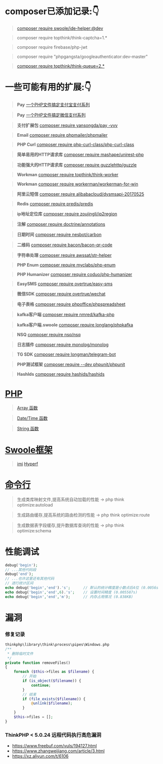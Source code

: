 # composer已添加记录:👇

> [composer require swoole/ide-helper:@dev](https://www.cnblogs.com/houdj/p/7730147.html)

> composer require topthink/think-captcha=1.*

> composer require firebase/php-jwt

> composer require "phpgangsta/googleauthenticator:dev-master"

> [composer require topthink/think-queue=2.*](https://www.cnblogs.com/gyfluck/p/14024580.html)

# 一些可能有用的扩展:👇

> **Pay** [一个PHP文件搞定支付宝支付系列](https://github.com/dedemao/alipay)

> **Pay** [一个PHP文件搞定微信支付系列](https://github.com/dedemao/weixinPay)

> **支付扩展包** [composer require yansongda/pay -vvv](https://github.com/yansongda/pay)

> **Email** [composer require phpmailer/phpmailer](https://packagist.org/packages/phpmailer/phpmailer)

> **PHP Curl** [composer require php-curl-class/php-curl-class](https://github.com/php-curl-class/php-curl-class)

> **简单易用的HTTP请求库** [composer require mashape/unirest-php](https://github.com/Kong/unirest-php)

> **功能强大的HTTP请求库** [composer require guzzlehttp/guzzle](https://blog.csdn.net/weixin_43967933/article/details/89094935)

> **Workman** [composer require topthink/think-worker](https://www.kancloud.cn/manual/thinkphp5/235128)

> **Workman** [composer require workerman/workerman-for-win](http://doc.workerman.net/install/install.html)

> **阿里云短信** [composer require alibabacloud/dysmsapi-20170525](https://help.aliyun.com/document_detail/215762.html?spm=a2c4g.11186623.6.661.8bdb40cdR45lKi)

> **Redis** [composer require predis/predis](http://packagist.p2hp.com/packages/predis/predis)

> **ip地址定位库** [composer require zoujingli/ip2region](https://github.com/zoujingli/ip2region)

> **注解** [composer require doctrine/annotations](https://hyperf.wiki/2.1/#/zh-cn/annotation)

> **日期时间** [composer require nesbot/carbon](https://www.cnblogs.com/qinsilandiao/p/10871551.html)

> **二维码** [composer require bacon/bacon-qr-code](https://github.com/Bacon/BaconQrCode)

> **字符串处理** [composer require awssat/str-helper](https://github.com/awssat/str-helper)

> **PHP Enum** [composer require myclabs/php-enum](https://github.com/myclabs/php-enum)

> **PHP Humanizer** [composer require coduo/php-humanizer](https://github.com/coduo/php-humanizer)

> **EasySMS** [composer require overtrue/easy-sms](https://github.com/overtrue/easy-sms)

> **微信SDK** [composer require overtrue/wechat](https://github.com/overtrue/wechat)

> **电子表格** [composer require phpoffice/phpspreadsheet](https://github.com/phpoffice/phpspreadsheet)

> **kafka客户端** [composer require nmred/kafka-php](https://github.com/weiboad/kafka-php)

> **kafka客户端.swoole** [composer require longlang/phpkafka](https://github.com/swoole/phpkafka)

> **NSQ** [composer require nsq/nsq](https://github.com/nsqphp/nsqphp)

> **日志插件** [composer require monolog/monolog](https://www.cnblogs.com/jiqing9006/p/9233417.html)

> **TG SDK** [composer require longman/telegram-bot](https://github.com/php-telegram-bot/core)

> **PHP测试框架** [composer require --dev phpunit/phpunit](http://www.phpunit.cn/)

> **HashIds** [composer require hashids/hashids](http://packagist.p2hp.com/packages/hashids/hashids)


# [PHP](https://www.runoob.com/php/php-tutorial.html)

> [Array 函数](https://www.runoob.com/php/php-ref-array.html)

> [Date/Time 函数](https://www.runoob.com/php/php-ref-date.html)

> [String 函数](https://www.runoob.com/php/php-ref-string.html)

# [Swoole框架](https://www.swoole.com/)

> [imi](https://www.imiphp.com/)
> [Hyperf](https://www.hyperf.io/)

# [命令行](https://www.kancloud.cn/manual/thinkphp5/122951)

> 生成类库映射文件,提高系统自动加载的性能   -> php think optimize:autoload

> 生成路由缓存,提高系统的路由检测的性能     -> php think optimize:route

> 生成数据表字段缓存,提升数据库查询的性能   -> php think optimize:schema

# 性能调试

```php
debug('begin');
// ...其他代码段
debug('end');
// ...也许这里还有其他代码
// 进行统计区间
echo debug('begin','end').'s';      // 默认的统计精度是小数点后4位 (0.0056s)
echo debug('begin','end',6).'s';    // 设置时间精度 (0.005587s)
echo debug('begin','end','m');      // 内存占用情况 (0.838KB)
```

# 漏洞
### 修复记录
```php
thinkphp\library\think\process\pipes\Windows.php
/**
 * 删除临时文件
 */
private function removeFiles()
{
    foreach ($this->files as $filename) {
        // 开始
        if (is_object($filename)) {
            continue;
        }
        // 结束
        if (file_exists($filename)) {
            @unlink($filename);
        }
    }
    $this->files = [];
}
```

### ThinkPHP < 5.0.24 远程代码执行高危漏洞
- https://www.freebuf.com/vuls/194127.html
- https://www.zhangweijiang.com/article/3.html
- https://xz.aliyun.com/t/6106